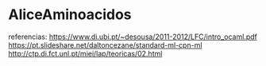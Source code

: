 # AliceAminoacidos
referencias:
https://www.di.ubi.pt/~desousa/2011-2012/LFC/intro_ocaml.pdf
https://pt.slideshare.net/daltoncezane/standard-ml-cpn-ml
http://ctp.di.fct.unl.pt/miei/lap/teoricas/02.html

